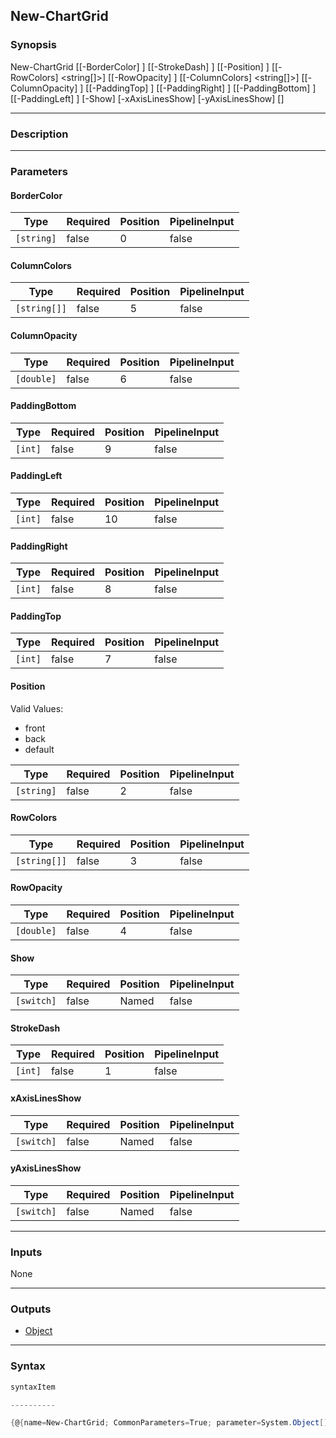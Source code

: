 New-ChartGrid
-------------




### Synopsis

New-ChartGrid [[-BorderColor] <string>] [[-StrokeDash] <int>] [[-Position] <string>] [[-RowColors] <string[]>] [[-RowOpacity] <double>] [[-ColumnColors] <string[]>] [[-ColumnOpacity] <double>] [[-PaddingTop] <int>] [[-PaddingRight] <int>] [[-PaddingBottom] <int>] [[-PaddingLeft] <int>] [-Show] [-xAxisLinesShow] [-yAxisLinesShow] [<CommonParameters>]




---


### Description


---


### Parameters
#### **BorderColor**




|Type      |Required|Position|PipelineInput|
|----------|--------|--------|-------------|
|`[string]`|false   |0       |false        |



#### **ColumnColors**




|Type        |Required|Position|PipelineInput|
|------------|--------|--------|-------------|
|`[string[]]`|false   |5       |false        |



#### **ColumnOpacity**




|Type      |Required|Position|PipelineInput|
|----------|--------|--------|-------------|
|`[double]`|false   |6       |false        |



#### **PaddingBottom**




|Type   |Required|Position|PipelineInput|
|-------|--------|--------|-------------|
|`[int]`|false   |9       |false        |



#### **PaddingLeft**




|Type   |Required|Position|PipelineInput|
|-------|--------|--------|-------------|
|`[int]`|false   |10      |false        |



#### **PaddingRight**




|Type   |Required|Position|PipelineInput|
|-------|--------|--------|-------------|
|`[int]`|false   |8       |false        |



#### **PaddingTop**




|Type   |Required|Position|PipelineInput|
|-------|--------|--------|-------------|
|`[int]`|false   |7       |false        |



#### **Position**

Valid Values:

* front
* back
* default






|Type      |Required|Position|PipelineInput|
|----------|--------|--------|-------------|
|`[string]`|false   |2       |false        |



#### **RowColors**




|Type        |Required|Position|PipelineInput|
|------------|--------|--------|-------------|
|`[string[]]`|false   |3       |false        |



#### **RowOpacity**




|Type      |Required|Position|PipelineInput|
|----------|--------|--------|-------------|
|`[double]`|false   |4       |false        |



#### **Show**




|Type      |Required|Position|PipelineInput|
|----------|--------|--------|-------------|
|`[switch]`|false   |Named   |false        |



#### **StrokeDash**




|Type   |Required|Position|PipelineInput|
|-------|--------|--------|-------------|
|`[int]`|false   |1       |false        |



#### **xAxisLinesShow**




|Type      |Required|Position|PipelineInput|
|----------|--------|--------|-------------|
|`[switch]`|false   |Named   |false        |



#### **yAxisLinesShow**




|Type      |Required|Position|PipelineInput|
|----------|--------|--------|-------------|
|`[switch]`|false   |Named   |false        |





---


### Inputs
None




---


### Outputs
* [Object](https://learn.microsoft.com/en-us/dotnet/api/System.Object)






---


### Syntax
```PowerShell
syntaxItem
```
```PowerShell
----------
```
```PowerShell
{@{name=New-ChartGrid; CommonParameters=True; parameter=System.Object[]}}
```
